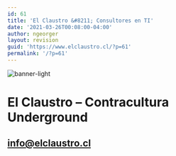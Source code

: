 ```yaml
---
id: 61
title: 'El Claustro &#8211; Consultores en TI'
date: '2021-03-26T00:08:00-04:00'
author: ngeorger
layout: revision
guid: 'https://www.elclaustro.cl/?p=61'
permalink: '/?p=61'
---
```


![banner-light](https://www.elclaustro.cl/wp-content/uploads/elementor/thumbs/banner-light-oufhlfkjan1s1c2i1o1slzm7lcy05bb9oz5ph3fxzu.png "banner-light")

# El Claustro – Contracultura Underground

## <info@elclaustro.cl>